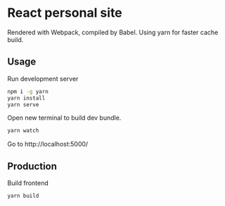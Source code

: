 # React personal site

Rendered with Webpack, compiled by Babel. Using yarn for faster cache build.

## Usage 
Run development server
```bash
npm i -g yarn
yarn install
yarn serve
```

Open new terminal to build dev bundle.
```bash
yarn watch
```

Go to http://localhost:5000/

## Production
Build frontend
```bash
yarn build
```
